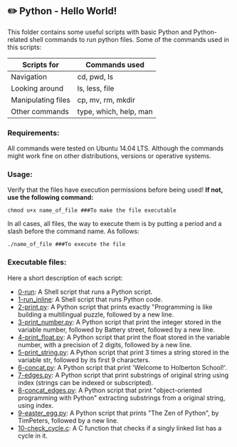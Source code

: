 ## :pencil2: Python - Hello World!
This folder contains some useful scripts with basic Python and Python-related shell commands  to run python files. Some of the commands used in this scripts:

| Scripts for |Commands used|
|--|--|
| Navigation | cd, pwd, ls | 
| Looking around | ls, less, file |
| Manipulating files | cp, mv, rm, mkdir|
| Other commands | type, which, help, man |

### Requirements:
All commands were tested on Ubuntu 14.04 LTS. Although the commands might work fine on other distributions, versions or operative systems.

### Usage:
Verify that the files have execution permissions before being used! **If not, use the following command:**

    chmod u+x name_of_file ###To make the file executable

In all cases, all files, the way to execute them is by putting a period and a slash before the command name. As follows:

    ./name_of_file ###To execute the file

### Executable files:

Here a short description of each script:
+ [0-run](https://github.com/dmhenaopa/holbertonschool-higher_level_programming/blob/master/0x00-python-hello_world/0-run): A Shell script that runs a Python script.
+ [1-run_inline](https://github.com/dmhenaopa/holbertonschool-higher_level_programming/blob/master/0x00-python-hello_world/1-run_inline): A Shell script that runs Python code.
+ [2-print.py](https://github.com/dmhenaopa/holbertonschool-higher_level_programming/blob/master/0x00-python-hello_world/2-print.py): A Python script that prints exactly "Programming is like building a multilingual puzzle, followed by a new line.
+ [3-print_number.py](https://github.com/dmhenaopa/holbertonschool-higher_level_programming/blob/master/0x00-python-hello_world/3-print_number.py): A Python script that print the integer stored in the variable number, followed by Battery street, followed by a new line.
+ [4-print_float.py](https://github.com/dmhenaopa/holbertonschool-higher_level_programming/blob/master/0x00-python-hello_world/4-print_float.py): A Python script that print the float stored in the variable number, with a precision of 2 digits, followed by a new line. 
+ [5-print_string.py](https://github.com/dmhenaopa/holbertonschool-higher_level_programming/blob/master/0x00-python-hello_world/5-print_string.py): A Python script that print 3 times a string stored in the variable str, followed by its first 9 characters.
+ [6-concat.py](https://github.com/dmhenaopa/holbertonschool-higher_level_programming/blob/master/0x00-python-hello_world/6-concat.py): A Python script that print 'Welcome to Holberton School!'.
+ [7-edges.py](https://github.com/dmhenaopa/holbertonschool-higher_level_programming/blob/master/0x00-python-hello_world/7-edges.py): A Python script that print substrings of original string using index (strings can be indexed or subscripted).
+ [8-concat_edges.py](https://github.com/dmhenaopa/holbertonschool-higher_level_programming/blob/master/0x00-python-hello_world/8-concat_edges.py): A Python script that print "object-oriented programming with Python" extracting substrings from a original string, using index.
+ [9-easter_egg.py](https://github.com/dmhenaopa/holbertonschool-higher_level_programming/blob/master/0x00-python-hello_world/9-easter_egg.py): A Python script that prints "The Zen of Python", by TimPeters, followed by a new line.
+ [10-check_cycle.c](https://github.com/dmhenaopa/holbertonschool-higher_level_programming/blob/master/0x00-python-hello_world/10-check_cycle.c): A C function that checks if a singly linked list has a cycle in it.
<!--stackedit_data:
eyJoaXN0b3J5IjpbLTYxMTM4MzE0OV19
-->